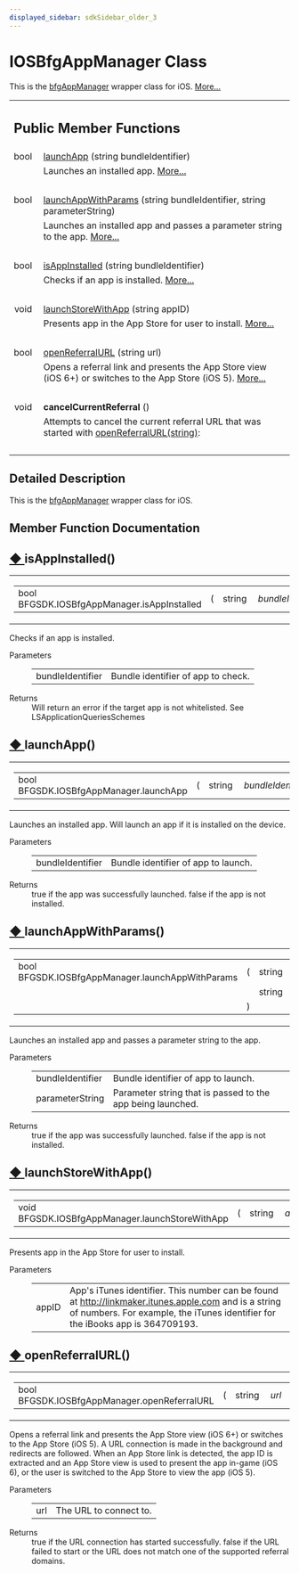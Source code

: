 ```yaml
---
displayed_sidebar: sdkSidebar_older_3
---
```

# IOSBfgAppManager Class 

<div class="contents">This is the <a class="el" href="class_b_f_g_s_d_k_1_1bfg_app_manager.html">bfgAppManager</a> wrapper class for iOS.    <a href="class_b_f_g_s_d_k_1_1_i_o_s_bfg_app_manager.html#details">More...</a><table class="memberdecls"><tr class="heading"><td colspan="2"><h2 class="groupheader"><a id="pub-methods" name="pub-methods"></a> Public Member Functions</h2></td></tr><tr class="memitem:a25c9e65ba61f51ec3fa5756be781793e"><td class="memItemLeft" align="right" valign="top">bool&#160;</td><td class="memItemRight" valign="bottom"><a class="el" href="class_b_f_g_s_d_k_1_1_i_o_s_bfg_app_manager.html#a25c9e65ba61f51ec3fa5756be781793e">launchApp</a> (string bundleIdentifier)</td></tr><tr class="memdesc:a25c9e65ba61f51ec3fa5756be781793e"><td class="mdescLeft">&#160;</td><td class="mdescRight">Launches an installed app.  <a href="class_b_f_g_s_d_k_1_1_i_o_s_bfg_app_manager.html#a25c9e65ba61f51ec3fa5756be781793e">More...</a><br /></td></tr><tr class="separator:a25c9e65ba61f51ec3fa5756be781793e"><td class="memSeparator" colspan="2">&#160;</td></tr><tr class="memitem:a26c40222793047b3ea7ebe894d1dd214"><td class="memItemLeft" align="right" valign="top">bool&#160;</td><td class="memItemRight" valign="bottom"><a class="el" href="class_b_f_g_s_d_k_1_1_i_o_s_bfg_app_manager.html#a26c40222793047b3ea7ebe894d1dd214">launchAppWithParams</a> (string bundleIdentifier, string parameterString)</td></tr><tr class="memdesc:a26c40222793047b3ea7ebe894d1dd214"><td class="mdescLeft">&#160;</td><td class="mdescRight">Launches an installed app and passes a parameter string to the app.  <a href="class_b_f_g_s_d_k_1_1_i_o_s_bfg_app_manager.html#a26c40222793047b3ea7ebe894d1dd214">More...</a><br /></td></tr><tr class="separator:a26c40222793047b3ea7ebe894d1dd214"><td class="memSeparator" colspan="2">&#160;</td></tr><tr class="memitem:a99ec3403dbd0720f60d05aa7a247642b"><td class="memItemLeft" align="right" valign="top">bool&#160;</td><td class="memItemRight" valign="bottom"><a class="el" href="class_b_f_g_s_d_k_1_1_i_o_s_bfg_app_manager.html#a99ec3403dbd0720f60d05aa7a247642b">isAppInstalled</a> (string bundleIdentifier)</td></tr><tr class="memdesc:a99ec3403dbd0720f60d05aa7a247642b"><td class="mdescLeft">&#160;</td><td class="mdescRight">Checks if an app is installed.  <a href="class_b_f_g_s_d_k_1_1_i_o_s_bfg_app_manager.html#a99ec3403dbd0720f60d05aa7a247642b">More...</a><br /></td></tr><tr class="separator:a99ec3403dbd0720f60d05aa7a247642b"><td class="memSeparator" colspan="2">&#160;</td></tr><tr class="memitem:a43b34919d7c4335d68cf10f2ddf904e8"><td class="memItemLeft" align="right" valign="top">void&#160;</td><td class="memItemRight" valign="bottom"><a class="el" href="class_b_f_g_s_d_k_1_1_i_o_s_bfg_app_manager.html#a43b34919d7c4335d68cf10f2ddf904e8">launchStoreWithApp</a> (string appID)</td></tr><tr class="memdesc:a43b34919d7c4335d68cf10f2ddf904e8"><td class="mdescLeft">&#160;</td><td class="mdescRight">Presents app in the App Store for user to install.  <a href="class_b_f_g_s_d_k_1_1_i_o_s_bfg_app_manager.html#a43b34919d7c4335d68cf10f2ddf904e8">More...</a><br /></td></tr><tr class="separator:a43b34919d7c4335d68cf10f2ddf904e8"><td class="memSeparator" colspan="2">&#160;</td></tr><tr class="memitem:acea38816ac13a3f06fd0429643e7f5c7"><td class="memItemLeft" align="right" valign="top">bool&#160;</td><td class="memItemRight" valign="bottom"><a class="el" href="class_b_f_g_s_d_k_1_1_i_o_s_bfg_app_manager.html#acea38816ac13a3f06fd0429643e7f5c7">openReferralURL</a> (string url)</td></tr><tr class="memdesc:acea38816ac13a3f06fd0429643e7f5c7"><td class="mdescLeft">&#160;</td><td class="mdescRight">Opens a referral link and presents the App Store view (iOS 6+) or switches to the App Store (iOS 5).  <a href="class_b_f_g_s_d_k_1_1_i_o_s_bfg_app_manager.html#acea38816ac13a3f06fd0429643e7f5c7">More...</a><br /></td></tr><tr class="separator:acea38816ac13a3f06fd0429643e7f5c7"><td class="memSeparator" colspan="2">&#160;</td></tr><tr class="memitem:a729422ca836c21baeda1d2462c674912"><td class="memItemLeft" align="right" valign="top"><a id="a729422ca836c21baeda1d2462c674912" name="a729422ca836c21baeda1d2462c674912"></a> void&#160;</td><td class="memItemRight" valign="bottom"><b>cancelCurrentReferral</b> ()</td></tr><tr class="memdesc:a729422ca836c21baeda1d2462c674912"><td class="mdescLeft">&#160;</td><td class="mdescRight">Attempts to cancel the current referral URL that was started with <a class="el" href="class_b_f_g_s_d_k_1_1_i_o_s_bfg_app_manager.html#acea38816ac13a3f06fd0429643e7f5c7" title="Opens a referral link and presents the App Store view (iOS 6+) or switches to the App Store (iOS 5).">openReferralURL(string)</a>: <br /></td></tr><tr class="separator:a729422ca836c21baeda1d2462c674912"><td class="memSeparator" colspan="2">&#160;</td></tr></table><a name="details" id="details"></a><h2 class="groupheader">Detailed Description</h2><div class="textblock">This is the <a class="el" href="class_b_f_g_s_d_k_1_1bfg_app_manager.html">bfgAppManager</a> wrapper class for iOS. </div><h2 class="groupheader">Member Function Documentation</h2><a id="a99ec3403dbd0720f60d05aa7a247642b" name="a99ec3403dbd0720f60d05aa7a247642b"></a><h2 class="memtitle"><span class="permalink"><a href="#a99ec3403dbd0720f60d05aa7a247642b">&#9670;&nbsp;</a></span>isAppInstalled()</h2><div class="memitem"><div class="memproto"><table class="mlabels"><tr><td class="mlabels-left"><table class="memname"><tr><td class="memname">bool BFGSDK.IOSBfgAppManager.isAppInstalled </td><td>(</td><td class="paramtype">string&#160;</td><td class="paramname"><em>bundleIdentifier</em></td><td>)</td><td></td></tr></table></td><td class="mlabels-right"><span class="mlabels"><span class="mlabel">inline</span></span></td></tr></table></div><div class="memdoc">Checks if an app is installed. <dl class="params"><dt>Parameters</dt><dd><table class="params"><tr><td class="paramname">bundleIdentifier</td><td>Bundle identifier of app to check.</td></tr></table></dd></dl><dl class="section return"><dt>Returns</dt><dd>Will return an error if the target app is not whitelisted. See LSApplicationQueriesSchemes</dd></dl></div></div><a id="a25c9e65ba61f51ec3fa5756be781793e" name="a25c9e65ba61f51ec3fa5756be781793e"></a><h2 class="memtitle"><span class="permalink"><a href="#a25c9e65ba61f51ec3fa5756be781793e">&#9670;&nbsp;</a></span>launchApp()</h2><div class="memitem"><div class="memproto"><table class="mlabels"><tr><td class="mlabels-left"><table class="memname"><tr><td class="memname">bool BFGSDK.IOSBfgAppManager.launchApp </td><td>(</td><td class="paramtype">string&#160;</td><td class="paramname"><em>bundleIdentifier</em></td><td>)</td><td></td></tr></table></td><td class="mlabels-right"><span class="mlabels"><span class="mlabel">inline</span></span></td></tr></table></div><div class="memdoc">Launches an installed app. Will launch an app if it is installed on the device. <dl class="params"><dt>Parameters</dt><dd><table class="params"><tr><td class="paramname">bundleIdentifier</td><td>Bundle identifier of app to launch.</td></tr></table></dd></dl><dl class="section return"><dt>Returns</dt><dd>true if the app was successfully launched. false if the app is not installed.</dd></dl></div></div><a id="a26c40222793047b3ea7ebe894d1dd214" name="a26c40222793047b3ea7ebe894d1dd214"></a><h2 class="memtitle"><span class="permalink"><a href="#a26c40222793047b3ea7ebe894d1dd214">&#9670;&nbsp;</a></span>launchAppWithParams()</h2><div class="memitem"><div class="memproto"><table class="mlabels"><tr><td class="mlabels-left"><table class="memname"><tr><td class="memname">bool BFGSDK.IOSBfgAppManager.launchAppWithParams </td><td>(</td><td class="paramtype">string&#160;</td><td class="paramname"><em>bundleIdentifier</em>, </td></tr><tr><td class="paramkey"></td><td></td><td class="paramtype">string&#160;</td><td class="paramname"><em>parameterString</em>&#160;</td></tr><tr><td></td><td>)</td><td></td><td></td></tr></table></td><td class="mlabels-right"><span class="mlabels"><span class="mlabel">inline</span></span></td></tr></table></div><div class="memdoc">Launches an installed app and passes a parameter string to the app. <dl class="params"><dt>Parameters</dt><dd><table class="params"><tr><td class="paramname">bundleIdentifier</td><td>Bundle identifier of app to launch.</td></tr><tr><td class="paramname">parameterString</td><td>Parameter string that is passed to the app being launched.</td></tr></table></dd></dl><dl class="section return"><dt>Returns</dt><dd>true if the app was successfully launched. false if the app is not installed.</dd></dl></div></div><a id="a43b34919d7c4335d68cf10f2ddf904e8" name="a43b34919d7c4335d68cf10f2ddf904e8"></a><h2 class="memtitle"><span class="permalink"><a href="#a43b34919d7c4335d68cf10f2ddf904e8">&#9670;&nbsp;</a></span>launchStoreWithApp()</h2><div class="memitem"><div class="memproto"><table class="mlabels"><tr><td class="mlabels-left"><table class="memname"><tr><td class="memname">void BFGSDK.IOSBfgAppManager.launchStoreWithApp </td><td>(</td><td class="paramtype">string&#160;</td><td class="paramname"><em>appID</em></td><td>)</td><td></td></tr></table></td><td class="mlabels-right"><span class="mlabels"><span class="mlabel">inline</span></span></td></tr></table></div><div class="memdoc">Presents app in the App Store for user to install. <dl class="params"><dt>Parameters</dt><dd><table class="params"><tr><td class="paramname">appID</td><td>App's iTunes identifier. This number can be found at <a href="http://linkmaker.itunes.apple.com">http://linkmaker.itunes.apple.com</a> and is a string of numbers. For example, the iTunes identifier for the iBooks app is 364709193.</td></tr></table></dd></dl></div></div><a id="acea38816ac13a3f06fd0429643e7f5c7" name="acea38816ac13a3f06fd0429643e7f5c7"></a><h2 class="memtitle"><span class="permalink"><a href="#acea38816ac13a3f06fd0429643e7f5c7">&#9670;&nbsp;</a></span>openReferralURL()</h2><div class="memitem"><div class="memproto"><table class="mlabels"><tr><td class="mlabels-left"><table class="memname"><tr><td class="memname">bool BFGSDK.IOSBfgAppManager.openReferralURL </td><td>(</td><td class="paramtype">string&#160;</td><td class="paramname"><em>url</em></td><td>)</td><td></td></tr></table></td><td class="mlabels-right"><span class="mlabels"><span class="mlabel">inline</span></span></td></tr></table></div><div class="memdoc">Opens a referral link and presents the App Store view (iOS 6+) or switches to the App Store (iOS 5). A URL connection is made in the background and redirects are followed. When an App Store link is detected, the app ID is extracted and an App Store view is used to present the app in-game (iOS 6), or the user is switched to the App Store to view the app (iOS 5). <dl class="params"><dt>Parameters</dt><dd><table class="params"><tr><td class="paramname">url</td><td>The URL to connect to.</td></tr></table></dd></dl><dl class="section return"><dt>Returns</dt><dd>true if the URL connection has started successfully. false if the URL failed to start or the URL does not match one of the supported referral domains.</dd></dl></div></div></div> 
